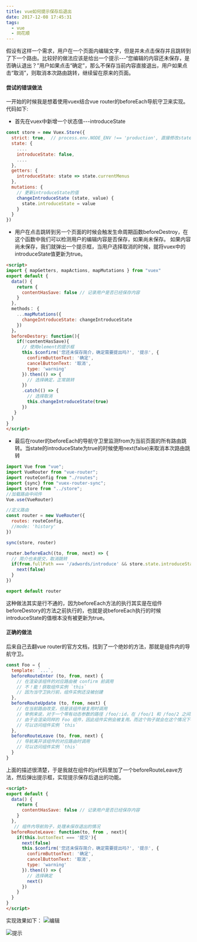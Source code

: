 ```yaml
---
title: vue如何提示保存后退出
date: 2017-12-08 17:45:31
tags: 
  - vue
  - 同花顺
---
```


假设有这样一个需求，用户在一个页面内编辑文字，但是并未点击保存并且跳转到了下一个路由。比较好的做法应该是给出一个提示---“您编辑的内容还未保存，是否确认退出？”用户如果点击“确定”，那么不保存当前内容直接退出，用户如果点击“取消”，则取消本次路由跳转，继续留在原来的页面。

#### 尝试的错误做法

一开始的时候我是想着使用vuex结合vue router的beforeEach导航守卫来实现。代码如下:

+ 首先在vuex中新增一个状态值---introduceState
```js
const store = new Vuex.Store({
  strict: true,  // process.env.NODE_ENV !== 'production', 直接修改state 抛出异常
  state: {
    ....
    introduceState: false,
    ....
  },
  getters: {
    introduceState: state => state.currentMenus
  },
  mutations: {
    // 更新introduceState的值
    changeIntroduceState (state, value) {
      state.introduceState = value
    }
  }
})
```

+ 用户在点击跳转到另一个页面的时候会触发生命周期函数beforeDestroy，在这个函数中我们可以检测用户的编辑内容是否保存，如果尚未保存。
如果内容尚未保存，我们就弹出一个提示框，当用户选择取消的时候，就将vuex中的introduceState值更新为true。
```html
<script>
import { mapGetters, mapActions, mapMutations } from "vuex"
export default {
  data() {
    return {
      contentHasSave: false // 记录用户是否已经保存内容
    }
  },
  methods： {
    ...mapMutations({
      changeIntroduceState: changeIntroduceState
    })
  }，
  beforeDestory: function(){
    if(!contentHasSave){
      // 使用element的提示框
      this.$confirm('您还未保存简介，确定需要提出吗?', '提示', {
        confirmButtonText: '确定',
        cancelButtonText: '取消',
        type: 'warning'
      }).then(() => {
        // 选择确定，正常跳转
      })
      .catch(() => {
        // 选择取消
        this.changeIntroduceState(true)
      })
   }
  }
}
</script>

```
+ 最后在router的beforeEach的导航守卫里监测from为当前页面的所有路由跳转。当state的introduceState为true的时候使用next(false)来取消本次路由跳转
```js
import Vue from "vue";
import VueRouter from "vue-router";
import routeConfig from "./routes";
import {sync} from "vuex-router-sync";
import store from "../store";
//加载路由中间件
Vue.use(VueRouter)

//定义路由
const router = new VueRouter({
  routes: routeConfig,
  //mode: 'history'
})

sync(store, router)

router.beforeEach((to, from, next) => {
  // 简介也未提交，取消跳转
  if(from.fullPath === '/adwords/introduce' && store.state.introduceState === 'not-save'){
    next(false)
  }
})

export default router
```

这种做法其实是行不通的，因为beforeEach方法的执行其实是在组件beforeDestory的方法之前执行的，也就是说beforeEach执行的时候introduceState的值根本没有被更新为true。

#### 正确的做法

后来自己去翻vue router的官方文档，找到了一个绝妙的方法，那就是组件内的导航守卫。
```js
const Foo = {
  template: `...`,
  beforeRouteEnter (to, from, next) {
    // 在渲染该组件的对应路由被 confirm 前调用
    // 不！能！获取组件实例 `this`
    // 因为当守卫执行前，组件实例还没被创建
  },
  beforeRouteUpdate (to, from, next) {
    // 在当前路由改变，但是该组件被复用时调用
    // 举例来说，对于一个带有动态参数的路径 /foo/:id，在 /foo/1 和 /foo/2 之间跳转的时候，
    // 由于会渲染同样的 Foo 组件，因此组件实例会被复用。而这个钩子就会在这个情况下被调用。
    // 可以访问组件实例 `this`
  },
  beforeRouteLeave (to, from, next) {
    // 导航离开该组件的对应路由时调用
    // 可以访问组件实例 `this`
  }
}
```

上面的描述很清楚，于是我就在组件的js代码里加了一个beforeRouteLeave方法，然后弹出提示框，实现提示保存后退出的功能。

```html
<script>
export default {
  data() {
    return {
      contentHasSave: false // 记录用户是否已经保存内容
    }
  },
   // 组件内导航钩子，处理未保存退出的情况
  beforeRouteLeave: function(to, from , next){
    if(this.buttonText === '提交'){
      next(false)
      this.$confirm('您还未保存简介，确定需要提出吗?', '提示', {
        confirmButtonText: '确定',
        cancelButtonText: '取消',
        type: 'warning'
      }).then(() => {
        // 选择确定
        next()
      })
    }
  }
}
</script>
```
实现效果如下：
![编辑](http://fs.andylistudio.com/blog/introduce2.png)

![提示](http://fs.andylistudio.com/blog/introduce03.png)
